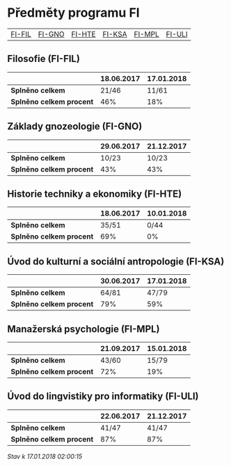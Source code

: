 # Předměty programu FI


| | | | | | |
|-|-|-|-|-|-|
|[FI-FIL](#filosofie-fi-fil) | [FI-GNO](#základy-gnozeologie-fi-gno) | [FI-HTE](#historie-techniky-a-ekonomiky-fi-hte) | [FI-KSA](#úvod-do-kulturní-a-sociální-antropologie-fi-ksa) | [FI-MPL](#manažerská-psychologie-fi-mpl) | [FI-ULI](#úvod-do-lingvistiky-pro-informatiky-fi-uli)|

        
## Filosofie (FI-FIL)

|                          |18.06.2017|17.01.2018|
|--------------------------|--------------------|--------------------|
|**Splněno celkem**        |21/46|11/61|
|**Splněno celkem procent**|46%|18%|


## Základy gnozeologie (FI-GNO)

|                          |29.06.2017|21.12.2017|
|--------------------------|--------------------|--------------------|
|**Splněno celkem**        |10/23|10/23|
|**Splněno celkem procent**|43%|43%|


## Historie techniky a ekonomiky (FI-HTE)

|                          |18.06.2017|10.01.2018|
|--------------------------|--------------------|--------------------|
|**Splněno celkem**        |35/51|0/44|
|**Splněno celkem procent**|69%|0%|


## Úvod do kulturní a sociální antropologie (FI-KSA)

|                          |30.06.2017|17.01.2018|
|--------------------------|--------------------|--------------------|
|**Splněno celkem**        |64/81|47/79|
|**Splněno celkem procent**|79%|59%|


## Manažerská psychologie (FI-MPL)

|                          |21.09.2017|15.01.2018|
|--------------------------|--------------------|--------------------|
|**Splněno celkem**        |43/60|15/79|
|**Splněno celkem procent**|72%|19%|


## Úvod do lingvistiky pro informatiky (FI-ULI)

|                          |22.06.2017|21.12.2017|
|--------------------------|--------------------|--------------------|
|**Splněno celkem**        |41/47|41/47|
|**Splněno celkem procent**|87%|87%|




*Stav k 17.01.2018 02:00:15*